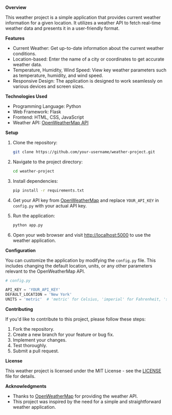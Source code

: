 

**Overview**

This weather project is a simple application that provides current weather information for a given location. It utilizes a weather API to fetch real-time weather data and presents it in a user-friendly format.

**Features**

- Current Weather: Get up-to-date information about the current weather conditions.
- Location-based: Enter the name of a city or coordinates to get accurate weather data.
- Temperature, Humidity, Wind Speed: View key weather parameters such as temperature, humidity, and wind speed.
- Responsive Design: The application is designed to work seamlessly on various devices and screen sizes.

**Technologies Used**

- Programming Language: Python
- Web Framework: Flask
- Frontend: HTML, CSS, JavaScript
- Weather API: [OpenWeatherMap API](https://openweathermap.org/api)

**Setup**

1. Clone the repository:

   ```bash
   git clone https://github.com/your-username/weather-project.git
   ```

2. Navigate to the project directory:

   ```bash
   cd weather-project
   ```

3. Install dependencies:

   ```bash
   pip install -r requirements.txt
   ```

4. Get your API key from [OpenWeatherMap](https://openweathermap.org/api) and replace `YOUR_API_KEY` in `config.py` with your actual API key.

5. Run the application:

   ```bash
   python app.py
   ```

6. Open your web browser and visit [http://localhost:5000](http://localhost:5000) to use the weather application.

**Configuration**

You can customize the application by modifying the `config.py` file. This includes changing the default location, units, or any other parameters relevant to the OpenWeatherMap API.

```python
# config.py

API_KEY = 'YOUR_API_KEY'
DEFAULT_LOCATION = 'New York'
UNITS = 'metric'  # 'metric' for Celsius, 'imperial' for Fahrenheit, 'standard' for Kelvin
```

**Contributing**

If you'd like to contribute to this project, please follow these steps:

1. Fork the repository.
2. Create a new branch for your feature or bug fix.
3. Implement your changes.
4. Test thoroughly.
5. Submit a pull request.

**License**

This weather project is licensed under the MIT License - see the [LICENSE](LICENSE) file for details.

**Acknowledgments**

- Thanks to [OpenWeatherMap](https://openweathermap.org/) for providing the weather API.
- This project was inspired by the need for a simple and straightforward weather application.
